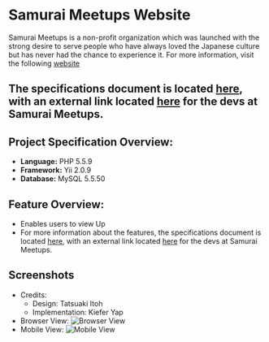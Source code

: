 # Samurai Meetups Website

Samurai Meetups is a non-profit organization which was launched with the strong desire to serve people who have always loved the Japanese culture but has never had the chance to experience it. For more information, visit the following [website](http://www.meetup.com/en-US/https-www-facebook-com-samuraimeetups/)

The specifications document is located [here](https://github.com/kieferyap/samurai-meetups/blob/feature/03-contact/specifications-document.pdf), with an external link located [here](https://docs.google.com/document/d/13UPnuC5yzWI8EqlRiTqM4Mfo5KutagmE5YJbLtW9Awo/edit) for the devs at Samurai Meetups.
-----------------------

## Project Specification Overview:
- **Language:** PHP 5.5.9
- **Framework:** Yii 2.0.9
- **Database:** MySQL 5.5.50

## Feature Overview:
- Enables users to view Up
- For more information about the features, the specifications document is located [here](#), with an external link located [here](https://docs.google.com/document/d/13UPnuC5yzWI8EqlRiTqM4Mfo5KutagmE5YJbLtW9Awo/edit) for the devs at Samurai Meetups.

## Screenshots
- Credits:
	- Design: Tatsuaki Itoh
	- Implementation: Kiefer Yap
- Browser View:
![Browser View](https://github.com/kieferyap/samurai-meetups/blob/feature/03-contact/web/images/demo-full.gif "Browser View")
- Mobile View:
![Mobile View](https://github.com/kieferyap/samurai-meetups/blob/feature/03-contact/web/images/demo-responsive.gif "Mobile View")

